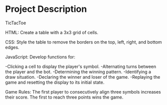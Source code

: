 # Project Description

TicTacToe

HTML: Create a table with a 3x3 grid of cells.

CSS: Style the table to remove the borders on the top, left, right, and bottom edges.

JavaScript: Develop functions for:

-Clicking a cell to display the player's symbol.
-Alternating turns between the player and the bot.
-Determining the winning pattern.
-Identifying a draw situation.
-Declaring the winner and loser of the game.
-Replaying the game and resetting the display to its initial state.

Game Rules:
The first player to consecutively align three symbols increases their score. The first to reach three points wins the game.
